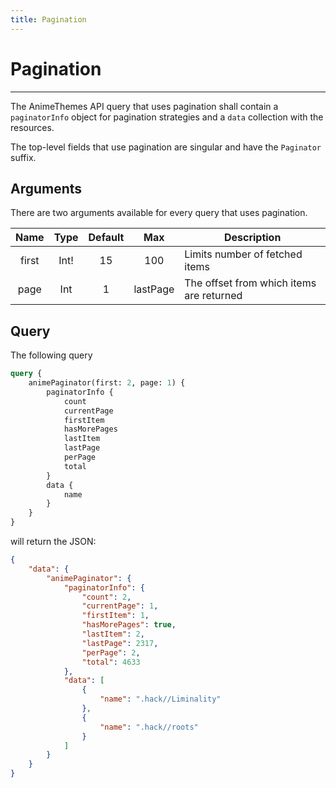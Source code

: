 ```yaml
---
title: Pagination
---
```


# Pagination

---

The AnimeThemes API query that uses pagination shall contain a `paginatorInfo` object for pagination strategies and a `data` collection with the resources.

The top-level fields that use pagination are singular and have the `Paginator` suffix.


## Arguments

There are two arguments available for every query that uses pagination.

| Name      | Type     | Default  | Max      | Description                               |
| :-------: | :------: | :------: | :------: | ----------------------------------------- |
| first     | Int!     | 15       | 100      | Limits number of fetched items            |
| page      | Int      | 1        | lastPage | The offset from which items are returned  |

## Query

The following query
```graphql
query {
    animePaginator(first: 2, page: 1) {
        paginatorInfo {
            count
            currentPage
            firstItem
            hasMorePages
            lastItem
            lastPage
            perPage
            total
        }
        data {
            name
        }
    }
}
```
will return the JSON:
```json
{
    "data": {
        "animePaginator": {
            "paginatorInfo": {
                "count": 2,
                "currentPage": 1,
                "firstItem": 1,
                "hasMorePages": true,
                "lastItem": 2,
                "lastPage": 2317,
                "perPage": 2,
                "total": 4633
            },
            "data": [
                {
                    "name": ".hack//Liminality"
                },
                {
                    "name": ".hack//roots"
                }
            ]
        }
    }
}